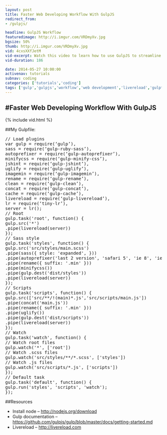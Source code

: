 ```yaml
---
layout: post
title: Faster Web Developing Workflow With GulpJS
redirect_from:
- /gulpjs/

headline: GulpJS Workflow
featuredimage: http://i.imgur.com/VRDmyXv.jpg
bgsize: 50%
thumb: http://i.imgur.com/VRDmyXv.jpg
vid: 4cxsXXfJetM
vid-excerpt: Watch this video to learn how to use GulpJS to streamline your web development process. Never click refresh again with LiveReload!
vid-duration: 186

date: 2014-05-27 10:00:00
activenav: tutorials
subnav: coding
categories: ['tutorials','coding']
tags: ['gulp','gulpjs','workflow','web development','livereload','gulpfile']
---
```

#Faster Web Developing Workflow With GulpJS
---

{% include vid.html %}

##My Gulpfile:

<pre>// Load plugins
var gulp = require(&#8216;gulp&#8217;),
sass = require(&#8216;gulp-ruby-sass&#8217;),
autoprefixer = require(&#8216;gulp-autoprefixer&#8217;),
minifycss = require(&#8216;gulp-minify-css&#8217;),
jshint = require(&#8216;gulp-jshint&#8217;),
uglify = require(&#8216;gulp-uglify&#8217;),
imagemin = require(&#8216;gulp-imagemin&#8217;),
rename = require(&#8216;gulp-rename&#8217;),
clean = require(&#8216;gulp-clean&#8217;),
concat = require(&#8216;gulp-concat&#8217;),
cache = require(&#8216;gulp-cache&#8217;),
livereload = require(&#8216;gulp-livereload&#8217;),
lr = require(&#8216;tiny-lr&#8217;),
server = lr();</code>
// Root
gulp.task('root', function() {
gulp.src('*')
.pipe(livereload(server))
});
// Sass style
gulp.task('styles', function() {
gulp.src('src/styles/main.scss')
.pipe(sass({ style: 'expanded', }))
.pipe(autoprefixer('last 2 version', 'safari 5', 'ie 8', 'ie 9', 'opera 12.1', 'ios 6', 'android 4'))
.pipe(rename({ suffix: '.min' }))
.pipe(minifycss())
.pipe(gulp.dest('dist/styles'))
.pipe(livereload(server))
});
// Scripts
gulp.task('scripts', function() {
gulp.src(['src/**/!(main)*.js','src/scripts/main.js'])
.pipe(concat('main.js'))
.pipe(rename({ suffix: '.min' }))
.pipe(uglify())
.pipe(gulp.dest('dist/scripts'))
.pipe(livereload(server))
});
// Watch
gulp.task('watch', function() {
// Watch root files
gulp.watch('*', ['root'])
// Watch .scss files
gulp.watch('src/styles/**/*.scss', ['styles'])
// Watch .js files
gulp.watch('src/scripts/*.js', ['scripts'])
});
// Default task
gulp.task('default', function() {
gulp.run('styles', 'scripts', 'watch');
});</pre>

##Resources

* Install node – <http://nodejs.org/download>
* Gulp documentation – <https://github.com/gulpjs/gulp/blob/master/docs/getting-started.md>
* Livereload – <http://livereload.com>